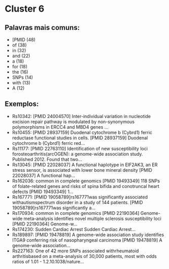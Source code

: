 # Cluster 6

## Palavras mais comuns:

- [PMID (48)
- of (38)
- in (32)
- and (22)
- a (18)
- for (18)
- the (16)
- SNPs (14)
- with (13)
- A (12)

## Exemplos:
- Rs10342: [PMID 24004570] Inter-individual variation in nucleotide excision repair pathway is modulated by non-synonymous polymorphisms in ERCC4 and MBD4 genes ...
- Rs10455: [PMID 28937159] Duodenal cytochrome b (Cybrd1) ferric reductase functional studies in cells. [PMID 28937159] Duodenal cytochrome b (Cybrd1) ferric red...
- Rs11177: [PMID 22763110] Identification of new susceptibility loci forosteoarthritis(arcOGEN): a genome-wide association study. Published 2012.  Found that two...
- Rs13045: [PMID 22028037] A functional haplotype in EIF2AK3, an ER stress sensor, is associated with lower bone mineral density [PMID 22028037] A functional hap...
- Rs162036: common in complete genomics [PMID 19493349] 118 SNPs of folate-related genes and risks of spina bifida and conotruncal heart defects [PMID 19493349] 1...
- Rs167771: [PMID 19058789]rs167771was significantly associated withautismspectrum disorder in a study of 144 patients. [PMID 19058789]rs167771was significantly a...
- Rs170934: common in complete genomics [PMID 22190364] Genome-wide meta-analysis identifies novel multiple sclerosis susceptibility loci [PMID 22190364] Genome-w...
- Rs174230: Sudden Cardiac Arrest Sudden Cardiac Arrest...
- Rs189897: [PMID 19478819] A genome-wide association study identifies ITGA9 conferring risk of nasopharyngeal carcinoma [PMID 19478819] A genome-wide association...
- Rs227163: One of 42 more SNPs associated withrheumatoid arthritisbased on a meta-analysis of 30,000 patients, most with odds ratios of 1.01 - 1.2.10.1038/nature...